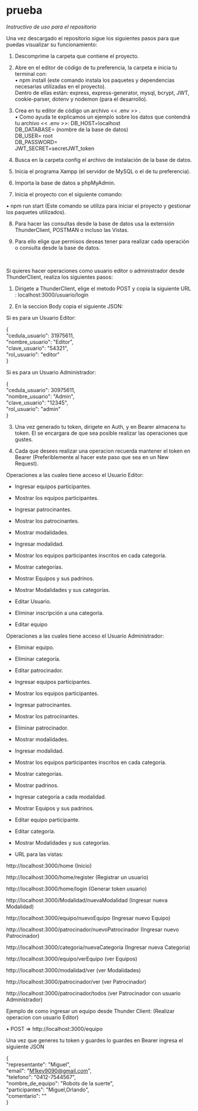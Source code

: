 # prueba
*Instructivo de uso para el repositorio*  

Una vez descargado el repositorio sigue los siguientes pasos para que puedas visualizar su funcionamiento:  

1.	Descomprime la carpeta que contiene el proyecto.  

2.	Abre en el editor de código de tu preferencia, la carpeta e inicia tu terminal con:  <br>
•	npm install (este comando instala los paquetes y dependencias necesarias utilizadas en el proyecto).  <br>
 Dentro de ellas están: express, express-generator, mysql, bcrypt, JWT, cookie-parser, dotenv y nodemon (para el desarrollo).  

3.	Crea en tu editor de código un archivo << .env >> .  
•	Como ayuda te explicamos un ejemplo sobre los datos que contendrá tu archivo   << .env >>:
DB_HOST=localhost  <br>
DB_DATABASE= (nombre de la base de datos)  <br>
DB_USER= root  <br>
DB_PASSWORD=  <br>
JWT_SECRET=secretJWT_token  <br> 

4.	Busca en la carpeta config el archivo de instalación de la base de datos.  


5.	Inicia el programa Xampp (el servidor de MySQL o el de tu preferencia).  


6.	Importa la base de datos a phpMyAdmin.  


7.	Inicia el proyecto con el siguiente comando:      

•	npm run start (Este comando se utiliza para iniciar el proyecto y gestionar los paquetes utilizados).  

8.	Para hacer las consultas desde la base de datos usa la extensión ThunderClient, POSTMAN o incluso las Vistas.  <br>

9. Para ello elige que permisos deseas tener para realizar cada operación o consulta desde la base de datos.
<br>

Si quieres hacer operaciones como usuario editor o administrador desde ThunderClient, realiza los siguientes pasos: <br>

1. Dirigete a ThunderClient, elige el metodo POST y copia la siguiente URL :  localhost:3000/usuario/login <br>

2. En la seccion Body copia el siguiente JSON: <br>

Si es para un Usuario Editor: <br>

{ <br>
  "cedula_usuario": 31975611,<br>
  "nombre_usuario": "Editor", <br>
  "clave_usuario": "54321",<br>
  "rol_usuario": "editor"<br>
}
<br>  

Si es para un Usuario Administrador:<br>

{ <br>
  "cedula_usuario": 30975611,  <br>
  "nombre_usuario": "Admin",  <br>
  "clave_usuario": "12345",  <br>
  "rol_usuario": "admin"  <br>
}

3. Una vez generado tu token, dirigete en Auth, y en Bearer almacena tu token. El se encargara de que sea posible realizar las operaciones que gustes. <br>

4. Cada que desees realizar una operacion recuerda mantener el token en Bearer (Preferiblemente al hacer este paso que sea en un New Request).<br>


Operaciones a las cuales tiene acceso el Usuario Editor: <br>

* Ingresar equipos participantes.

* Mostrar los equipos participantes.

* Ingresar patrocinantes.

* Mostrar los patrocinantes.

* Mostrar modalidades.

* Ingresar modalidad.

* Mostrar los equipos participantes inscritos en cada categoría.

* Mostrar categorías. 

* Mostrar Equipos y sus padrinos.   

* Mostrar Modalidades y sus categorías.

* Editar Usuario.

* Eliminar inscripción a una categoría.

* Editar equipo


Operaciones a las cuales tiene acceso el Usuario Administrador: <br>

* Eliminar equipo.  

* Eliminar categoría.

* Editar patrocinador. 

* Ingresar equipos participantes.

* Mostrar los equipos participantes.

* Ingresar patrocinantes.

* Mostrar los patrocinantes.

* Eliminar patrocinador. 

* Mostrar modalidades.

* Ingresar modalidad.

* Mostrar los equipos participantes inscritos en cada categoría.

* Mostrar categorías. 

* Mostrar padrinos.

* Ingresar categoría a cada modalidad.

* Mostrar Equipos y sus padrinos.

* Editar equipo participante.

* Editar categoría.

* Mostrar Modalidades y sus categorías. 


- URL para las vistas:

http://localhost:3000/home                               (Inicio)

http://localhost:3000/home/register                     (Registrar un usuario)

http://localhost:3000/home/login                        (Generar token usuario)

http://localhost:3000/Modalidad/nuevaModalidad          (Ingresar nueva Modalidad)

http://localhost:3000/equipo/nuevoEquipo                (Ingresar nuevo Equipo)

http://localhost:3000/patrocinador/nuevoPatrocinador    (Ingresar nuevo Patrocinador)

http://localhost:3000/categoria/nuevaCategoria          (Ingresar nueva Categoria)

http://localhost:3000/equipo/verEquipo                  (ver Equipos)

http://localhost:3000/modalidad/ver                     (ver Modalidades)

http://localhost:3000/patrocinador/ver                  (ver Patrocinador)

http://localhost:3000/patrocinador/todos                (ver Patrocinador con usuario Administrador)


Ejemplo de como ingresar un equipo desde Thunder Client: (Realizar operacion con usuario Editor)

•	POST => http://localhost:3000/equipo

Una vez que generes tu token y guardes lo guardes en Bearer ingresa el siguiente JSON


{    <br>
  "representante": "Miguel", <br> 
    "email": "M1key9090@gmail.com",  <br>
    "telefono": "0412-7544567",<br>
    "nombre_de_equipo": "Robots de la suerte",<br>
    "participantes": "Miguel,Orlando",<br>
    "comentario": "" <br>
  }






